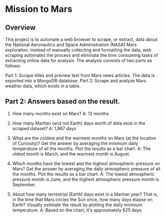 # Mission to Mars

## Overview 
This project is to automate a web browser to scrape, or extract, data about the National Aeronautics and Space Administration (NASA) Mars exploration.  Instead of manually collecting and formatting the data, web scraping automates the process and eliminate the time consuming tasks of extracting online data for analysis.  The analysis consists of two parts as follows:  

 Part 1: Scrape titles and preview text from Mars news articles. The data is exported into a MongoDB database.
 Part 2: Scrape and analyze Mars weather data, which exists in a table.

## Part 2: Answers based on the result.

1. How many months exist on Mars?
    A: 12 months 

2. How many Martian (and not Earth) days worth of data exist in the scraped dataset?
    A: 1,867 days 

3. What are the coldest and the warmest months on Mars (at the location of Curiosity)? Get the answer by averaging the minimum daily temperature of all the months. Plot the results as a bar chart.
    A: The oldest month is March, and the warmest month is August.  

4. Which months have the lowest and the highest atmospheric pressure on Mars? Get the answer by averaging the daily atmospheric pressure of all the months. Plot the results as a bar chart.
    A: The lowest atmospheric pressure month is June, and the highest atmospheric pressure month is September.  

5. About how many terrestrial (Earth) days exist in a Martian year? That is, in the time that Mars circles the Sun once, how many days elapse on Earth? Visually estimate the result by plotting the daily minimum temperature.
    A: Based on the chart, it's approxmately 625 days.   